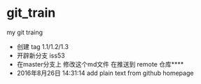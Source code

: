 # git_train
my git traing


 -  创建 tag 1.1/1.2/1.3
 -  开辟新分支 iss53
 -  在master分支上 修改这个md文件 在推送到 remote 仓库****
 -  2016年8月26日 14:31:14 add plain text from github homepage
